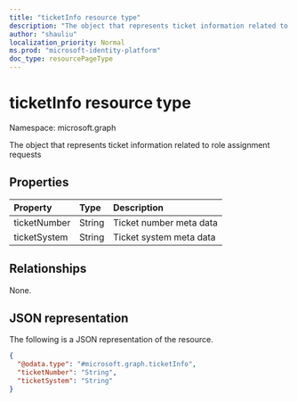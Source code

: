 ```yaml
---
title: "ticketInfo resource type"
description: "The object that represents ticket information related to role assignment requests"
author: "shauliu"
localization_priority: Normal
ms.prod: "microsoft-identity-platform"
doc_type: resourcePageType
---
```


# ticketInfo resource type

Namespace: microsoft.graph

The object that represents ticket information related to role assignment requests

## Properties
|Property|Type|Description|
|:---|:---|:---|
|ticketNumber|String|Ticket number meta data|
|ticketSystem|String|Ticket system meta data|

## Relationships
None.

## JSON representation
The following is a JSON representation of the resource.
<!-- {
  "blockType": "resource",
  "@odata.type": "microsoft.graph.ticketInfo"
}
-->
``` json
{
  "@odata.type": "#microsoft.graph.ticketInfo",
  "ticketNumber": "String",
  "ticketSystem": "String"
}
```

